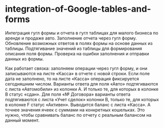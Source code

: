 # integration-of-Google-tables-and-forms
Интеграция гугл формы и отчета в гугл таблицах для малого бизнеса по аренде и продаже авто. Заполнение отчета через гугл форму. Обновление возможных ответов в полях формы на основе данных из таблицы. Подтягивание значений из таблицы для формирования описания поля формы. Проверка на ошибки заполнения и отправки данных из формы.

Как работает связка: заполняем операции через гугл форму, и они записываются на листе «Касса» в отчете с новой строки. 
Если поле дата не заполнено, то на листе «Касса» операция фиксируется сегодняшним числом.
Варианты ответа для поля «Авто» подтягиваются с листа «Автомобили» из колонки A. И только те, для которых в колонке B статус «сдан». Для поля «№ Договора» варианты ответа подтягиваются с листа «Учет сделок» колонки B, только те, для которых в колонке F статус «Активен».
Выводится баланс с листа «Касса». А точнее значения ячеек с суммами на конкретных кошельках. Это нужно, чтобы сравнивать баланс по отчету с реальным балансом на данный момент.

